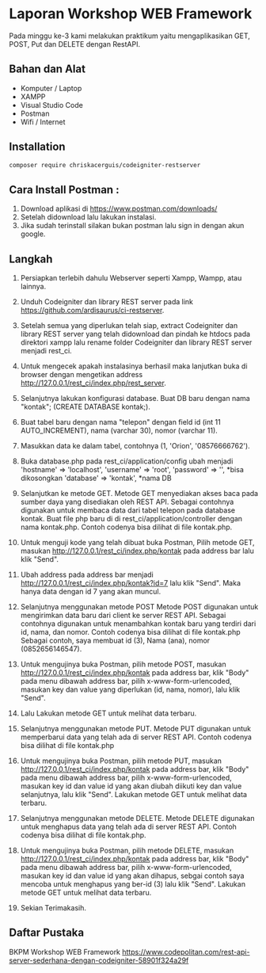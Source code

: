 # Laporan Workshop WEB Framework
Pada minggu ke-3 kami melakukan praktikum yaitu mengaplikasikan GET, POST, Put dan DELETE dengan RestAPI.

## Bahan dan Alat

- Komputer / Laptop
- XAMPP
- Visual Studio Code
- Postman
- Wifi / Internet

## Installation

```sh
composer require chriskacerguis/codeigniter-restserver
```

## Cara Install Postman :
1. Download aplikasi di https://www.postman.com/downloads/
2. Setelah didownload lalu lakukan instalasi.
3. Jika sudah terinstall silakan bukan postman lalu sign in dengan akun google.



## Langkah

1. Persiapkan terlebih dahulu Webserver seperti Xampp, Wampp, atau lainnya.

2. Unduh Codeigniter dan library REST server pada link https://github.com/ardisaurus/ci-restserver.

3. Setelah semua yang diperlukan telah siap, extract Codeigniter dan library REST server yang telah didownload dan pindah ke htdocs pada direktori xampp lalu rename folder Codeigniter dan library REST server menjadi rest_ci.

4. Untuk mengecek apakah instalasinya berhasil maka lanjutkan buka di browser dengan mengetikan address http://127.0.0.1/rest_ci/index.php/rest_server.

5. Selanjutnya lakukan konfigurasi database. Buat DB baru dengan nama "kontak"; (CREATE DATABASE kontak;).

6. Buat tabel baru dengan nama "telepon" dengan field id (int 11 AUTO_INCREMENT), nama (varchar 30), nomor (varchar 11).

7. Masukkan data ke dalam tabel, contohnya (1, 'Orion', '08576666762').

8. Buka database.php pada rest_ci/application/config ubah menjadi 
    'hostname' => 'localhost',
    'username' => 'root',
    'password' => '', *bisa dikosongkan
    'database' => 'kontak', *nama DB

9. Selanjutkan ke metode GET. Metode GET menyediakan akses baca pada sumber daya yang disediakan oleh REST API. Sebagai contohnya digunakan untuk membaca data dari tabel telepon pada database kontak. Buat file php baru di di rest_ci/application/controller dengan nama kontak.php. Contoh codenya bisa dilihat di file kontak.php.

10. Untuk menguji kode yang telah dibuat buka Postman, Pilih metode GET, masukan http://127.0.0.1/rest_ci/index.php/kontak pada address bar lalu klik "Send".

11. Ubah address pada address bar menjadi http://127.0.0.1/rest_ci/index.php/kontak?id=7 lalu klik "Send". Maka hanya data dengan id 7 yang akan muncul.

12. Selanjutnya menggunakan metode POST Metode POST digunakan untuk mengirimkan data baru dari client ke server REST API. Sebagai contohnya digunakan untuk menambahkan kontak baru yang terdiri dari id, nama, dan nomor. Contoh codenya bisa dilihat di file kontak.php
Sebagai contoh, saya membuat id (3), Nama (ana), nomor (0852656146547).

13. Untuk mengujinya buka Postman, pilih metode POST, masukan http://127.0.0.1/rest_ci/index.php/kontak pada address bar, klik "Body" pada menu dibawah address bar, pilih x-www-form-urlencoded, masukan key dan value yang diperlukan (id, nama, nomor), lalu klik "Send".

14. Lalu Lakukan metode GET untuk melihat data terbaru.

15. Selanjutnya menggunakan metode PUT. Metode PUT digunakan untuk memperbarui data yang telah ada di server REST API. Contoh codenya bisa dilihat di file kontak.php

16. Untuk mengujinya buka Postman, pilih metode PUT, masukan http://127.0.0.1/rest_ci/index.php/kontak pada address bar, klik "Body" pada menu dibawah address bar, pilih x-www-form-urlencoded, masukan key id dan value id yang akan diubah diikuti key dan value selanjutnya, lalu klik "Send". Lakukan metode GET untuk melihat data terbaru.

17. Selanjutnya menggunakan metode DELETE. Metode DELETE digunakan untuk menghapus data yang telah ada di server REST API. Contoh codenya bisa dilihat di file kontak.php.

18. Untuk mengujinya buka Postman, pilih metode DELETE, masukan http://127.0.0.1/rest_ci/index.php/kontak pada address bar, klik "Body" pada menu dibawah address bar, pilih x-www-form-urlencoded, masukan key id dan value id yang akan dihapus, sebgai contoh saya mencoba untuk menghapus yang ber-id (3) lalu klik "Send". Lakukan metode GET untuk melihat data terbaru.

19. Sekian Terimakasih.

## Daftar Pustaka
BKPM Workshop WEB Framework
https://www.codepolitan.com/rest-api-server-sederhana-dengan-codeigniter-58901f324a29f
